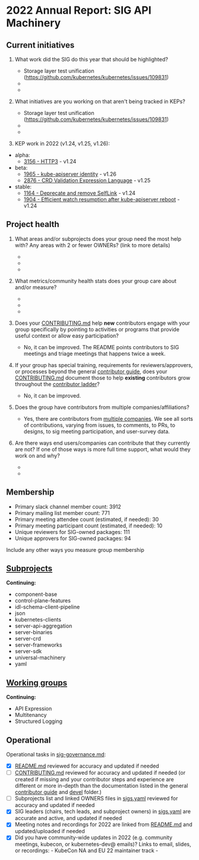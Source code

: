 # 2022 Annual Report: SIG API Machinery

## Current initiatives

1. What work did the SIG do this year that should be highlighted?

   - Storage layer test unification (https://github.com/kubernetes/kubernetes/issues/109831)
   -
   -

2. What initiatives are you working on that aren't being tracked in KEPs?

   - Storage layer test unification (https://github.com/kubernetes/kubernetes/issues/109831)
   -
   -



3. KEP work in 2022 (v1.24, v1.25, v1.26):
  - alpha:
    - [3156 - HTTP3](https://github.com/kubernetes/enhancements/tree/master/keps/sig-api-machinery/3156-http3) - v1.24
  - beta:
    - [1965 - kube-apiserver identity](https://github.com/kubernetes/enhancements/tree/master/keps/sig-api-machinery/1965-kube-apiserver-identity) - v1.26
    - [2876 - CRD Validation Expression Language](https://github.com/kubernetes/enhancements/tree/master/keps/sig-api-machinery/2876-crd-validation-expression-language) - v1.25
  - stable:
    - [1164 - Deprecate and remove SelfLink](https://github.com/kubernetes/enhancements/tree/master/keps/sig-api-machinery/1164-remove-selflink) - v1.24
    - [1904 - Efficient watch resumption after kube-apiserver reboot](https://github.com/kubernetes/enhancements/tree/master/keps/sig-api-machinery/1904-efficient-watch-resumption) - v1.24


## Project health

1. What areas and/or subprojects does your group need the most help with?
   Any areas with 2 or fewer OWNERs? (link to more details)

   - 
   -
   -

2. What metrics/community health stats does your group care about and/or measure?

   -
   -
   -

3. Does your [CONTRIBUTING.md] help **new** contributors engage with your group specifically by pointing
   to activities or programs that provide useful context or allow easy participation?

   - No, it can be improved. The README points contributors to SIG meetings and triage meetings that happens twice a week.

4. If your group has special training, requirements for reviewers/approvers, or processes beyond the general [contributor guide],
   does your [CONTRIBUTING.md] document those to help **existing** contributors grow throughout the [contributor ladder]?

   - No, it can be improved.

5. Does the group have contributors from multiple companies/affiliations?

   - Yes, there are contributors from [multiple companies](https://k8s.devstats.cncf.io/d/74/contributions-chart?var-period=m&var-metric=contributions&var-repogroup_name=SIG%20API%20Machinery&var-repo_name=kubernetes%2Fkubernetes&var-country_name=All&var-company_name=All&var-company=all).
   We see all sorts of contributions, varying from issues, to comments, to PRs, to designs, to sig meeting participation,
   and user-survey data.
   

6. Are there ways end users/companies can contribute that they currently are not?
   If one of those ways is more full time support, what would they work on and why?

   -
   -

## Membership

- Primary slack channel member count: 3912
- Primary mailing list member count: 771
- Primary meeting attendee count (estimated, if needed): 30 <!-- carried over from last year -->
- Primary meeting participant count (estimated, if needed): 10 <!-- carried over from last year -->
- Unique reviewers for SIG-owned packages: 111 <!-- in future, this will be generated from OWNERS files referenced from subprojects, expanded with OWNERS_ALIASES files -->
- Unique approvers for SIG-owned packages: 94 <!-- in future, this will be generated from OWNERS files referenced from subprojects, expanded with OWNERS_ALIASES files -->

Include any other ways you measure group membership

## [Subprojects](https://git.k8s.io/community/sig-api-machinery#subprojects)



**Continuing:**

  - component-base
  - control-plane-features
  - idl-schema-client-pipeline
  - json
  - kubernetes-clients
  - server-api-aggregation
  - server-binaries
  - server-crd
  - server-frameworks
  - server-sdk
  - universal-machinery
  - yaml


## [Working groups](https://git.k8s.io/community/sig-api-machinery#working-groups)


**Continuing:**

 - API Expression
 - Multitenancy
 - Structured Logging

## Operational

Operational tasks in [sig-governance.md]:

- [x] [README.md] reviewed for accuracy and updated if needed
- [ ] [CONTRIBUTING.md] reviewed for accuracy and updated if needed
      (or created if missing and your contributor steps and experience are different or more
      in-depth than the documentation listed in the general [contributor guide] and [devel] folder.)
- [ ] Subprojects list and linked OWNERS files in [sigs.yaml] reviewed for accuracy and updated if needed
- [x] SIG leaders (chairs, tech leads, and subproject owners) in [sigs.yaml] are accurate and active, and updated if needed
- [x] Meeting notes and recordings for 2022 are linked from [README.md] and updated/uploaded if needed
- [x] Did you have community-wide updates in 2022 (e.g. community meetings, kubecon, or kubernetes-dev@ emails)? Links to email, slides, or recordings:
      - KubeCon NA and EU 22 maintainer track
      - 

[CONTRIBUTING.md]: https://git.k8s.io/community/sig-api-machinery/CONTRIBUTING.md
[contributor ladder]: https://git.k8s.io/community/community-membership.md
[sig-governance.md]: https://git.k8s.io/community/committee-steering/governance/sig-governance.md
[README.md]: https://git.k8s.io/community/sig-api-machinery/README.md
[sigs.yaml]: https://git.k8s.io/community/sigs.yaml
[contributor guide]: https://git.k8s.io/community/contributors/guide/README.md
[devel]: https://git.k8s.io/community/contributors/devel/README.md
